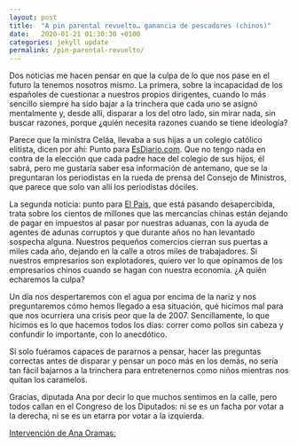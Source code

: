```yaml
---
layout: post
title:  "A pin parental revuelto… ganancia de pescadores (chinos)"
date:   2020-01-21 01:30:30 +0100
categories: jekyll update
permalink: /pin-parental-revuelto/
---
```



Dos noticias me hacen pensar en que la culpa de lo que nos pase en el futuro la tenemos nosotros mismo. La primera, sobre la incapacidad de los españoles de cuestionar a nuestros propios dirigentes, cuando lo más sencillo siempre ha sido bajar a la trinchera que cada uno se asignó mentalmente y, desde allí, disparar a los del otro lado, sin mirar nada, sin buscar razones, porque ¿quién necesita razones cuando se tiene ideología?

Parece que la ministra Celáa, llevaba a sus hijas a un colegio católico elitista, dicen por ahí: Punto para [EsDiario.com](https://www.esdiario.com/336064973/El-pin-parental-de-Celaa-llevo-a-sus-hijas-a-un-colegio-catolico-y-elitista.html). Que no tengo nada en contra de la elección que cada padre hace del colegio de sus hijos, él sabrá, pero me gustaría saber esa información de antemano, que se la preguntaran los periodistas en la rueda de prensa del Consejo de Ministros, que parece que solo van allí los periodistas dóciles.

La segunda noticia: punto para [El Pais](https://elpais.com/economia/2020/01/17/actualidad/1579283236_314621.html), que está pasando desapercibida, trata sobre los cientos de millones que las mercancías chinas están dejando de pagar en impuestos al pasar por nuestras aduanas, con la ayuda de agentes de adunas corruptos y que durante años no han levantado sospecha alguna. Nuestros pequeños comercios cierran sus puertas a miles cada año, dejando en la calle a otros miles de trabajadores. Si nuestros empresarios son explotadores, quiero ver lo que opinamos de los empresarios chinos cuando se hagan con nuestra economía. ¿A quién echaremos la culpa?

Un día nos despertaremos con el agua por encima de la nariz y nos preguntaremos cómo hemos llegado a esa situación, qué hicimos mal para que nos ocurriera una crisis peor que la de 2007. Sencillamente, lo que hicimos es lo que hacemos todos los días: correr como pollos sin cabeza y confundir lo importante, con lo anecdótico.

Si solo fuéramos capaces de pararnos a pensar, hacer las preguntas correctas antes de disparar y pensar un poco más en los demás, no sería tan fácil bajarnos a la trinchera para entretenernos como niños mientras nos quitan los caramelos.


Gracias, diputada Ana por decir lo que muchos sentimos en la calle, pero todos callan en el Congreso de los Diputados: ni se es un facha por votar a la derecha, ni se es un etarra por votar a la izquierda.



[Intervención de Ana Oramas:](https://youtu.be/MGLhkiLaeaE)
